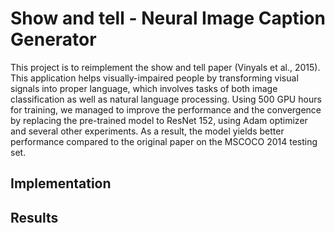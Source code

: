 # Show and tell - Neural Image Caption Generator
This project is to reimplement the show and tell paper (Vinyals et al., 2015). This application helps visually-impaired people by transforming visual signals into proper language, which involves tasks of both image classification as well as natural language processing. Using 500 GPU hours for training, we managed to improve the performance and the convergence by replacing the pre-trained model to ResNet 152, using Adam optimizer and several other experiments. As a result, the model yields better performance compared to the original paper on the MSCOCO 2014 testing set.

## Implementation

## Results
